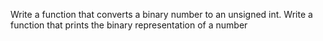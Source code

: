Write a function that converts a binary number to an unsigned int.
Write a function that prints the binary representation of a number
